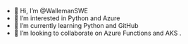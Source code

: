 - 👋 Hi, I’m @WallemanSWE
- 👀 I’m interested in Python and Azure 
- 🌱 I’m currently learning Python and GitHub
- 💞️ I’m looking to collaborate on Azure Functions and AKS
.

<!---
- 📫 How to reach me ..

WallemanSWE/WallemanSWE is a ✨ special ✨ repository because its `README.md` (this file) appears on your GitHub profile.
You can click the Preview link to take a look at your changes.
--->
